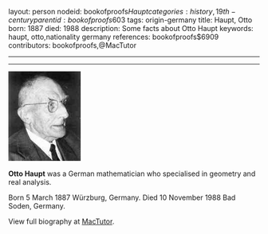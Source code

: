 layout: person
nodeid: bookofproofs$Haupt
categories: history,19th-century
parentid: bookofproofs$603
tags: origin-germany
title: Haupt, Otto
born: 1887
died: 1988
description: Some facts about Otto Haupt
keywords: haupt, otto,nationality germany
references: bookofproofs$6909
contributors: bookofproofs,@MacTutor

---


---

![Haupt.jpg](https://github.com/bookofproofs/bookofproofs.github.io/blob/main/_sources/_assets/images/portraits/Haupt.jpg?raw=true)

**Otto Haupt** was a German mathematician who specialised in geometry and real analysis.

Born 5 March 1887 Würzburg, Germany. Died 10 November 1988 Bad Soden, Germany.


View full biography at [MacTutor](https://mathshistory.st-andrews.ac.uk/Biographies/Haupt/).